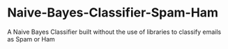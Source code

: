 # Naive-Bayes-Classifier-Spam-Ham
A Naive Bayes Classifier built without the use of libraries to classify emails as Spam or Ham
